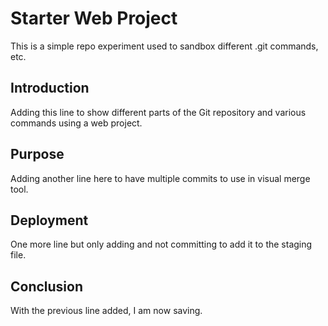 # Starter Web Project

This is a simple repo experiment used to sandbox different .git commands, etc. 

## Introduction

Adding this line to show different parts of the Git repository and various commands using a web project.
## Purpose

Adding another line here to have multiple commits to use in visual merge tool. 

## Deployment

One more line but only adding and not committing to add it to the staging file. 

## Conclusion

With the previous line added, I am now saving.
